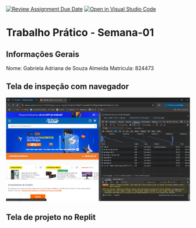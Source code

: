 [![Review Assignment Due Date](https://classroom.github.com/assets/deadline-readme-button-22041afd0340ce965d47ae6ef1cefeee28c7c493a6346c4f15d667ab976d596c.svg)](https://classroom.github.com/a/egWsXDcZ)
[![Open in Visual Studio Code](https://classroom.github.com/assets/open-in-vscode-2e0aaae1b6195c2367325f4f02e2d04e9abb55f0b24a779b69b11b9e10269abc.svg)](https://classroom.github.com/online_ide?assignment_repo_id=18358025&assignment_repo_type=AssignmentRepo)
# Trabalho Prático - Semana-01

## Informações Gerais
Nome: Gabriela Adriana de Souza Almeida
Matricula: 824473

## Tela de inspeção com navegador
![Erro](Imagens/Inspecao.png)

## Tela de projeto no Replit

